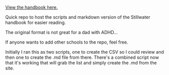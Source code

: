 [View the handbook here.](https://github.com/mstrblueskys/StillwaterSchoolsHandbook/blob/main/LilyLakehandbookContent.md)

Quick repo to host the scripts and markdown version of the Stillwater handbook for easier reading.

The original format is not great for a dad with ADHD...

If anyone wants to add other schools to the repo, feel free. 

Initially I ran this as two scripts, one to create the CSV so I could review and then one to create the .md file from there. There's a combined script now that it's working that will grab the list and simply create the .md from the site.
